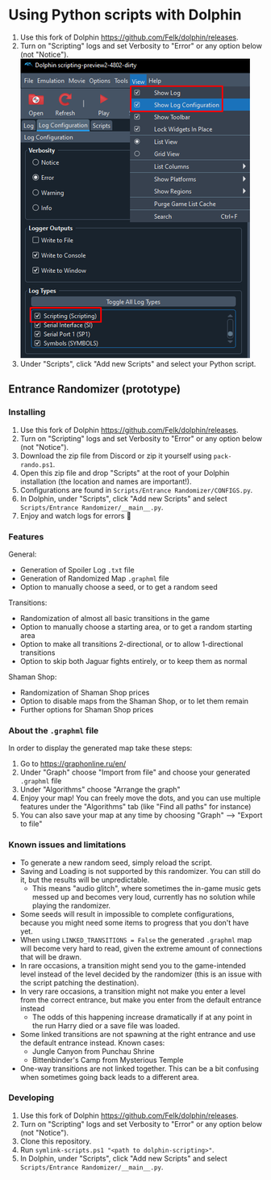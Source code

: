 # Using Python scripts with Dolphin

1. Use this fork of Dolphin <https://github.com/Felk/dolphin/releases>.
2. Turn on "Scripting" logs and set Verbosity to "Error" or any option below (not "Notice").\
  ![Enable scripting log](./enable_scripting_log.png)
3. Under "Scripts", click "Add new Scripts" and select your Python script.

## Entrance Randomizer (prototype)

### Installing

1. Use this fork of Dolphin <https://github.com/Felk/dolphin/releases>.
2. Turn on "Scripting" logs and set Verbosity to "Error" or any option below (not "Notice").
3. Download the zip file from Discord or zip it yourself using `pack-rando.ps1`.
4. Open this zip file and drop "Scripts" at the root of your Dolphin installation (the location and names are important!).
5. Configurations are found in `Scripts/Entrance Randomizer/CONFIGS.py`.
6. In Dolphin, under "Scripts", click "Add new Scripts" and select `Scripts/Entrance Randomizer/__main__.py`.
7. Enjoy and watch logs for errors 🙂

### Features

General:

- Generation of Spoiler Log `.txt` file
- Generation of Randomized Map `.graphml` file
- Option to manually choose a seed, or to get a random seed

Transitions:

- Randomization of almost all basic transitions in the game
- Option to manually choose a starting area, or to get a random starting area
- Option to make all transitions 2-directional, or to allow 1-directional transitions
- Option to skip both Jaguar fights entirely, or to keep them as normal

Shaman Shop:

- Randomization of Shaman Shop prices
- Option to disable maps from the Shaman Shop, or to let them remain
- Further options for Shaman Shop prices

### About the `.graphml` file

In order to display the generated map take these steps:

1. Go to <https://graphonline.ru/en/>
2. Under "Graph" choose "Import from file" and choose your generated `.graphml` file
3. Under "Algorithms" choose "Arrange the graph"
4. Enjoy your map! You can freely move the dots, and you can use multiple features under the "Algorithms" tab (like "Find all paths" for instance)
5. You can also save your map at any time by choosing "Graph" --> "Export to file"

### Known issues and limitations

- To generate a new random seed, simply reload the script.
- Saving and Loading is not supported by this randomizer. You can still do it, but the results will be unpredictable.
  - This means "audio glitch", where sometimes the in-game music gets messed up and becomes very loud, currently has no solution while playing the randomizer.
- Some seeds will result in impossible to complete configurations, because you might need some items to progress that you don't have yet.
- When using `LINKED_TRANSITIONS = False` the generated `.graphml` map will become very hard to read, given the extreme amount of connections that will be drawn.
- In rare occasions, a transition might send you to the game-intended level instead of the level decided by the randomizer (this is an issue with the script patching the destination).
- In very rare occasions, a transition might not make you enter a level from the correct entrance, but make you enter from the default entrance instead
  - The odds of this happening increase dramatically if at any point in the run Harry died or a save file was loaded.
- Some linked transitions are not spawning at the right entrance and use the default entrance instead. Known cases:
  - Jungle Canyon from Punchau Shrine
  - Bittenbinder's Camp from Mysterious Temple
- One-way transitions are not linked together. This can be a bit confusing when sometimes going back leads to a different area.

### Developing

1. Use this fork of Dolphin <https://github.com/Felk/dolphin/releases>.
2. Turn on "Scripting" logs and set Verbosity to "Error" or any option below (not "Notice").
3. Clone this repository.
4. Run `symlink-scripts.ps1 "<path to dolphin-scripting>"`.
5. In Dolphin, under "Scripts", click "Add new Scripts" and select `Scripts/Entrance Randomizer/__main__.py`.
